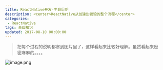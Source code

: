 ```yaml
---
title: ReactNative开发-生命周期
description: <center>ReactNative从创建到销毁的整个流程</center>
categories:
 - ReactNative
tags: 基础知识
updated: 2017-08-10 00:00:00
---
```


> 把每个过程的说明都塞到图片里了，这样看起来比较好理解。虽然看起来密密麻麻的。。。。

![image.png](http://lc-lf8Y5Iic.cn-n1.lcfile.com/e67a046aed206365fefe/%E7%94%9F%E5%91%BD%E5%91%A8%E6%9C%9F.png)